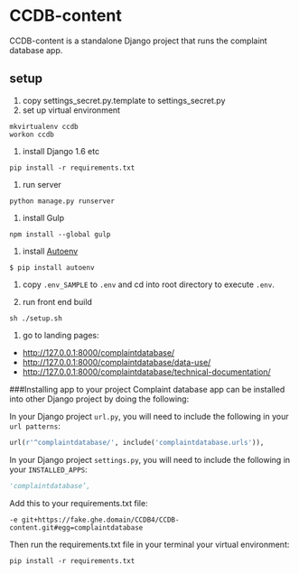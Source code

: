 CCDB-content
============
CCDB-content is a standalone Django project that runs the complaint database app.

## setup

1. copy settings_secret.py.template to settings_secret.py
1. set up virtual environment 

  ```
  mkvirtualenv ccdb
  workon ccdb
  ```
1. install Django 1.6 etc

  ```
  pip install -r requirements.txt
  ```
1. run server

  ``` 
  python manage.py runserver 
  ```
1. install Gulp

  ``` 
  npm install --global gulp
  ``` 
1. install [Autoenv](https://github.com/kennethreitz/autoenv) 

  ```
  $ pip install autoenv
  ```
1. copy `.env_SAMPLE` to `.env` and cd into root directory to execute `.env`.

1. run front end build

  ``` 
  sh ./setup.sh
  ``` 
1. go to landing pages: 
  - http://127.0.0.1:8000/complaintdatabase/
  - http://127.0.0.1:8000/complaintdatabase/data-use/
  - http://127.0.0.1:8000/complaintdatabase/technical-documentation/


###Installing app to your project
Complaint database app can be installed into other Django project by doing the following:

In your Django project `url.py`, you will need to include the following in your `url patterns`:
```python
url(r'^complaintdatabase/', include('complaintdatabase.urls')),
```

In your Django project `settings.py`, you will need to include the following in your `INSTALLED_APPS`:
```python
'complaintdatabase’,
```

Add this to your requirements.txt file:
```
-e git+https://fake.ghe.domain/CCDB4/CCDB-content.git#egg=complaintdatabase
```

Then run the requirements.txt file in your terminal your virtual environment:
```
pip install -r requirements.txt
```

